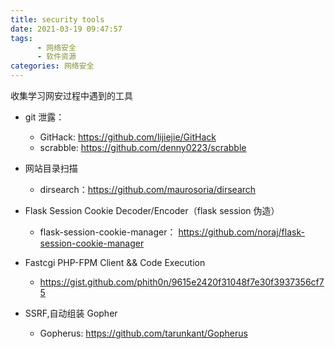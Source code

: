 ```yaml
---
title: security tools
date: 2021-03-19 09:47:57
tags: 
      - 网络安全
      - 软件资源
categories: 网络安全
---
```


收集学习网安过程中遇到的工具

<!--more-->

- git 泄露：
  - GitHack: https://github.com/lijiejie/GitHack
  - scrabble: https://github.com/denny0223/scrabble

- 网站目录扫描
  - dirsearch：https://github.com/maurosoria/dirsearch

- Flask Session Cookie Decoder/Encoder（flask session 伪造）
  - flask-session-cookie-manager： https://github.com/noraj/flask-session-cookie-manager

- Fastcgi PHP-FPM Client && Code Execution
  - https://gist.github.com/phith0n/9615e2420f31048f7e30f3937356cf75

- SSRF,自动组装 Gopher
  - Gopherus: https://github.com/tarunkant/Gopherus